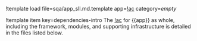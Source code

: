 !template load file=sqa/app_sll.md.template app=[!ac](MOOSE) category=_empty_

!template item key=dependencies-intro
The [!ac](SLL) for {{app}} as whole, including the framework, modules, and supporting infrastructure
is detailed in the files listed below.
